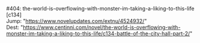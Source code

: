 #404: the-world-is-overflowing-with-monster-im-taking-a-liking-to-this-life [c134] <br/>
Jump: "https://www.novelupdates.com/extnu/4524932/" <br/>
Dest: "https://www.centinni.com/novel/the-world-is-overflowing-with-monster-im-taking-a-liking-to-this-life/c134-battle-of-the-city-hall-part-2/"